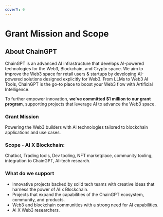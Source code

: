 ```yaml
---
coverY: 0
---
```


# Grant Mission and Scope

## About ChainGPT

ChainGPT is an advanced AI infrastructure that develops AI-powered technologies for the Web3, Blockchain, and Crypto space. We aim to improve the Web3 space for retail users & startups by developing AI-powered solutions designed explicitly for Web3. From LLMs to Web3 AI Tools, ChainGPT is the go-to place to boost your Web3 flow with Artificial Intelligence.

To further empower innovation, **we've committed $1 million to our grant program**, supporting projects that leverage AI to advance the Web3 space.



### Grant Mission

Powering the Web3 builders with AI technologies tailored to blockchain applications and use cases.&#x20;

### Scope - AI X Blockchain:&#x20;

Chatbot, Trading tools, Dev tooling, NFT marketplace, community tooling, integration to ChainGPT, AI-tech research.&#x20;

### What do we support

* Innovative projects backed by solid tech teams with creative ideas that harness the power of AI x Blockchain.
* Projects that expand the capabilities of the ChainGPT ecosystem, community, and products.
* Web3 and blockchain communities with a strong need for AI capabilities.
* AI X Web3 researchers.
